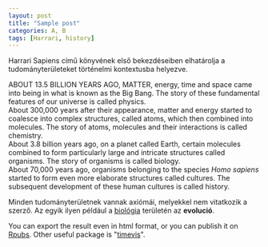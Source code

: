```yaml
---
layout: post
title: "Sample post"
categories: A, B
tags: [Harrari, history]
---
```


Harrari Sapiens című könyvének első bekezdéseiben elhatárolja a tudományterületeket történelmi kontextusba helyezve. 

<div class="box-note">
ABOUT 13.5 BILLION YEARS AGO, MATTER, energy, time and space came into being in what is known as the Big Bang. The story of these fundamental features of our universe is called physics.<br>About 300,000 years after their appearance, matter and energy started to coalesce into complex structures, called atoms, which then combined into molecules. The story of atoms, molecules and their interactions is called chemistry.<br>About 3.8 billion years ago, on a planet called Earth, certain molecules combined to form particularly large and intricate structures called organisms. The story of organisms is called biology.<br>About 70,000 years ago, organisms belonging to the species <em>Homo sapiens</em> started to form even more elaborate structures called cultures. The subsequent development of these human cultures is called history.<br>
</div>

Minden tudományterületnek vannak axiómái, melyekkel nem vitatkozik a szerző. Az egyik ilyen például a [biológia](https://##) területén az **evolució**.





You can export the result even in html format, or you can publish it on [Rpubs](http://rpubs.com/ZGFabian/514062). Other useful package is "[timevis](https://daattali.com/shiny/timevis-demo/)".

